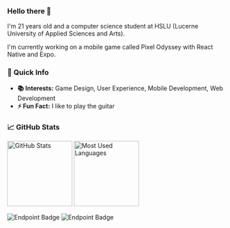 ### Hello there 👋

I'm 21 years old and a computer science student at HSLU (Lucerne University of Applied Sciences and Arts). 

I'm currently working on a mobile game called Pixel Odyssey with React Native and Expo.

### 🚀 Quick Info

- **📚 Interests:** Game Design, User Experience, Mobile Development, Web Development
- **⚡ Fun Fact:** I like to play the guitar

### 📈 GitHub Stats

<p>
  <img src="https://github-readme-stats-linoiten.vercel.app/api/?username=linoiten&show_icons=true&theme=transparent&hide=prs" alt="GitHub Stats" height="150"/>
  <img src="https://github-readme-stats-linoiten.vercel.app/api/top-langs/?username=linoiten&layout=compact&theme=transparent" alt="Most Used Languages" height="150"/>
</p>

![Endpoint Badge](https://img.shields.io/endpoint?url=https%3A%2F%2Fplay.cuzi.workers.dev%2Fplay%3Fi%3Dcom.linoiten.pixelworld%26gl%3DCH%26hl%3Den%26l%3DAndroid%26m%3D%24installs&style=flat&logo=android&label=Downloads%20&color=%23002c26)
![Endpoint Badge](https://img.shields.io/endpoint?url=https%3A%2F%2Fplay.cuzi.workers.dev%2Fplay%3Fi%3Dcom.linoiten.pixelworld%26gl%3DCH%26hl%3Den%26l%3DAndroid%26m%3D%24rating&style=flat&label=%F0%9F%8C%9F%20%20Rating%20&color=%233a3aec)
